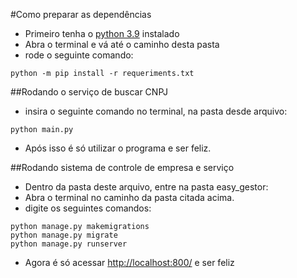 #Como preparar as dependências
 - Primeiro tenha o [python 3.9](https://www.python.org/downloads/) instalado
 - Abra o terminal e vá até o caminho desta pasta
 - rode o seguinte comando:
```commandline
python -m pip install -r requeriments.txt
```
 ##Rodando o serviço de buscar CNPJ
   - insira o seguinte comando no terminal, na pasta desde arquivo:
```commandline
python main.py
```
   - Após isso é só utilizar o programa e ser feliz.

 ##Rodando sistema de controle de empresa e serviço
   - Dentro da pasta deste arquivo, entre na pasta easy_gestor:
   - Abra o terminal no caminho da pasta citada acima.
   - digite os seguintes comandos:
```commandline
python manage.py makemigrations
python manage.py migrate
python manage.py runserver
```
   - Agora é só acessar [http://localhost:800/](http://localhost:800/) e ser feliz